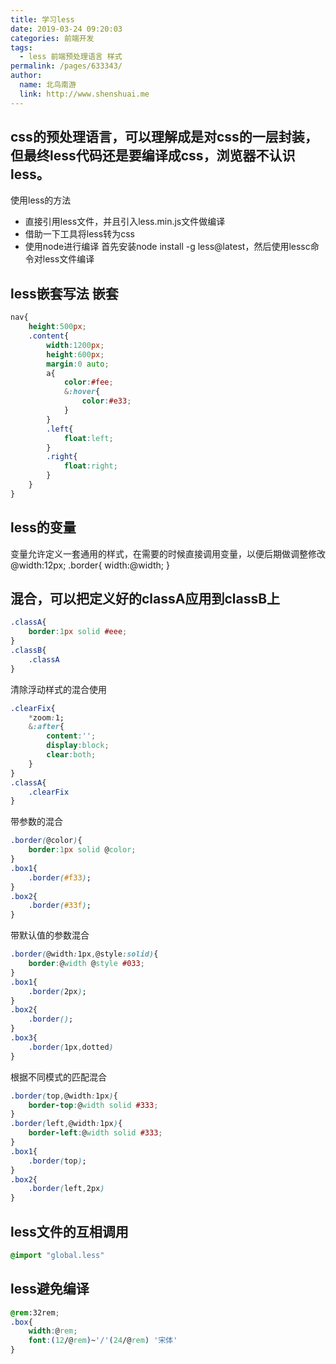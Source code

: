 ```yaml
---
title: 学习less
date: 2019-03-24 09:20:03
categories: 前端开发
tags: 
  - less 前端预处理语言 样式
permalink: /pages/633343/
author: 
  name: 北鸟南游
  link: http://www.shenshuai.me
---
```

## css的预处理语言，可以理解成是对css的一层封装，但最终less代码还是要编译成css，浏览器不认识less。
使用less的方法
* 直接引用less文件，并且引入less.min.js文件做编译
* 借助一下工具将less转为css
* 使用node进行编译 首先安装node install -g less@latest，然后使用lessc命令对less文件编译

## less嵌套写法 嵌套
``` css
nav{
	height:500px;
	.content{
		width:1200px;
		height:600px;
		margin:0 auto;
		a{
			color:#fee;
			&:hover{
				color:#e33;
			}
		}
		.left{
			float:left;
		}
		.right{
			float:right;
		}
	}
}
```

## less的变量 
变量允许定义一套通用的样式，在需要的时候直接调用变量，以便后期做调整修改
@width:12px;
.border{
	width:@width;
}

## 混合，可以把定义好的classA应用到classB上
``` css
.classA{
	border:1px solid #eee;
}
.classB{
	.classA
}
```
清除浮动样式的混合使用
``` css
.clearFix{
	*zoom:1;
	&:after{
		content:'';
		display:block;
		clear:both;
	}
}
.classA{
	.clearFix
}

```
带参数的混合
``` css
.border(@color){
	border:1px solid @color;
}
.box1{
	.border(#f33);
}
.box2{
	.border(#33f);
}
```
带默认值的参数混合
``` css
.border(@width:1px,@style:solid){
	border:@width @style #033;
}
.box1{
	.border(2px);
}
.box2{
	.border();
}
.box3{
	.border(1px,dotted)
}
```
根据不同模式的匹配混合
``` css
.border(top,@width:1px){
	border-top:@width solid #333;
}
.border(left,@width:1px){
	border-left:@width solid #333;
}
.box1{
	.border(top);
}
.box2{
	.border(left,2px)
}
```
## less文件的互相调用
``` css
@import "global.less"
```
## less避免编译
``` css
@rem:32rem;
.box{
	width:@rem;
	font:(12/@rem)~'/'(24/@rem) '宋体'
}
```